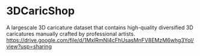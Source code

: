 # 3DCaricShop
A largescale 3D caricature dataset that contains high-quality diversified 3D caricatures manually crafted by professional artists. 
https://drive.google.com/file/d/1MxlRmNl4cFhUsasMnFV8EMzM6whg3Yol/view?usp=sharing
